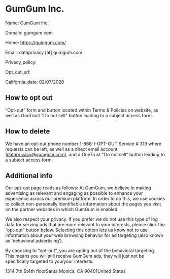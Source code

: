 
# GumGum Inc.

Name: GumGum Inc.

Domain: gumgum.com

Home: https://gumgum.com/

Email: dataprivacy [at] gumgum.com

Privacy_policy: 

Opt_out_url: 

California_date: 02/07/2020



## How to opt out

“Opt-out” form and button located within Terms & Policies on website, as well as OneTrust "Do not sell" button leading to a subject access form.

## How to delete

We have an opt-out phone number 1-866-I-OPT-OUT Service # 319 where requests can be left, as well as a direct email account (dataprivacy@gumgum.com), and a OneTrust "Do not sell" button leading to a subject access form.

## Additional info

Our opt-out page reads as follows: 
At GumGum, we believe in making advertising as relevant and engaging as possible to enhance your experience across our premium platform. In order to do this, we use cookies to collect non-personally identifiable information about the pages you visit on the partner websites in which GumGum is enabled.

We also respect your privacy. If you prefer we do not use this type of log data for serving ads that are more relevant to your interests, please click the “opt-out” button below. Selecting this option lets us know not to use information about your web browsing behavior for ad targeting (also known as ‘behavioral advertising’).

By choosing to “opt-out”, you are opting out of the behavioral targeting. This means you will still receive GumGum ads, they will just not be specifically targeted to you/your interests.

1314 7th St4th floorSanta Monica, CA 90401United States

